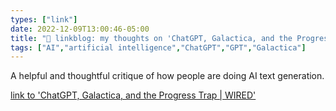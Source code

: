 ```yaml
---
types: ["link"]
date: 2022-12-09T13:00:46-05:00
title: "🔗 linkblog: my thoughts on 'ChatGPT, Galactica, and the Progress Trap | WIRED'"
tags: ["AI","artificial intelligence","ChatGPT","GPT","Galactica"]
---
```

A helpful and thoughtful critique of how people are doing AI text generation.  
 

[link to 'ChatGPT, Galactica, and the Progress Trap | WIRED'](https://www.wired.com/story/large-language-models-critique/)
